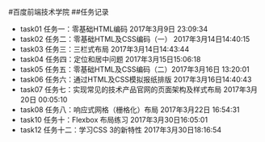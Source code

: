 #百度前端技术学院
##任务记录
- task01 
任务一：零基础HTML编码 2017年3月9日 23:09:34
- task02 任务二：零基础HTML及CSS编码（一） 2017年3月14日14:40:15
- task03 任务三：三栏式布局 2017年3月14日14:43:44
- task04 任务四：定位和居中问题 2017年3月15日15:06:18
- task05 任务五：零基础HTML及CSS编码（二）2017年3月16日 13:20:01
- task06 任务六：通过HTML及CSS模拟报纸排版 2017年3月16日14:40:43
- task07 任务七：实现常见的技术产品官网的页面架构及样式布局 2017年3月20日 00:05:10
- task08 任务八：响应式网格（栅格化）布局 2017年3月22日 16:54:31
- task10 任务十：Flexbox 布局练习 2017年3月30日16:05:01
- task12 任务十二：学习CSS 3的新特性 2017年3月30日18:16:54

 
